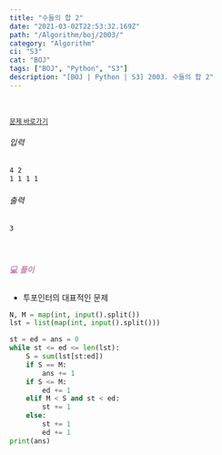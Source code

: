```yaml
---
title: "수들의 합 2"
date: "2021-03-02T22:53:32.169Z"
path: "/Algorithm/boj/2003/"
category: "Algorithm"
ci: "S3"
cat: "BOJ"
tags: ["BOJ", "Python", "S3"]
description: "[BOJ | Python | S3] 2003. 수들의 합 2"
---
```


<br />

<a href="https://www.acmicpc.net/problem/2003"><small>문제 바로가기</small></a>

###### 입력

```sh
4 2
1 1 1 1
```

###### 출력

```sh
3
```

<br />

##### <h5 style="color:#C587AE;">💻 풀이</h5>

* 투포인터의 대표적인 문제

```python
N, M = map(int, input().split())
lst = list(map(int, input().split()))

st = ed = ans = 0
while st <= ed <= len(lst):
    S = sum(lst[st:ed])
    if S == M:
        ans += 1
    if S <= M:
        ed += 1
    elif M < S and st < ed:
        st += 1
    else:
        st += 1
        ed += 1
print(ans)
```



